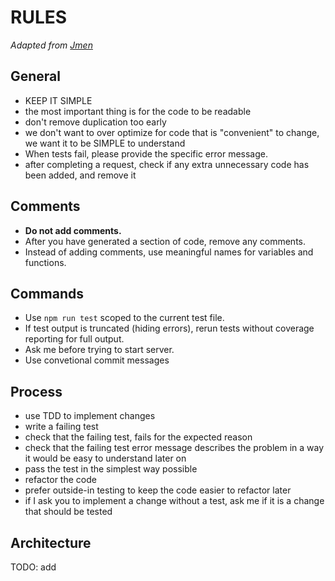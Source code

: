 # RULES

_Adapted from [Jmen](https://github.com/Jmen)_


## General

- KEEP IT SIMPLE
- the most important thing is for the code to be readable
- don't remove duplication too early
- we don't want to over optimize for code that is "convenient" to change, we want it to be SIMPLE to understand
- When tests fail, please provide the specific error message.
- after completing a request, check if any extra unnecessary code has been added, and remove it

## Comments

- **Do not add comments.**
- After you have generated a section of code, remove any comments.
- Instead of adding comments, use meaningful names for variables and functions.

## Commands

- Use `npm run test` scoped to the current test file.
- If test output is truncated (hiding errors), rerun tests without coverage reporting for full output.
- Ask me before trying to start server.
- Use convetional commit messages

## Process

- use TDD to implement changes
- write a failing test
- check that the failing test, fails for the expected reason
- check that the failing test error message describes the problem in a way it would be easy to understand later on
- pass the test in the simplest way possible
- refactor the code
- prefer outside-in testing to keep the code easier to refactor later
- if I ask you to implement a change without a test, ask me if it is a change that should be tested

## Architecture

TODO: add
